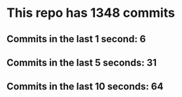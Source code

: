 # This repo has 1348 commits

## Commits in the last 1 second: 6
## Commits in the last 5 seconds: 31
## Commits in the last 10 seconds: 64

